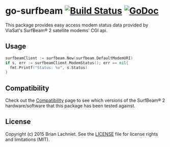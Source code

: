 # go-surfbeam [![Build Status](https://travis-ci.org/blachniet/go-surfbeam.svg?branch=master)](https://travis-ci.org/blachniet/go-surfbeam) [![GoDoc](https://godoc.org/github.com/blachniet/go-surfbeam?status.svg)](https://godoc.org/github.com/blachniet/go-surfbeam)

This package provides easy access modem status data provided by ViaSat's
SurfBeam® 2 satellite modems' CGI api.

## Usage

```go
surfbeamClient := surfbeam.New(surfbeam.DefaultModemURI)
if s, err := surfbeamClient.ModemStatus(); err == nil{
  fmt.Printf("Status: %v", s.Status)
}
```

## Compatibility

Check out the [Compatibility](https://github.com/blachniet/go-surfbeam/wiki/Compatibility) page to see which versions of the SurfBeam® 2 hardware/software that this package has been tested against.

## License

Copyright (c) 2015 Brian Lachniet. See the [LICENSE](LICENSE) file for license rights and limitations (MIT).
